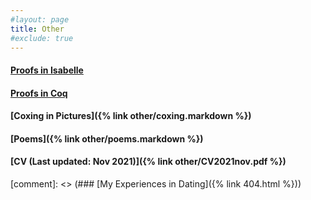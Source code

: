 ```yaml
---
#layout: page
title: Other
#exclude: true
---
```


#### [Proofs in Isabelle](https://github.com/hei411/Isabelle)
#### [Proofs in Coq](https://github.com/hei411/software_foundations_coq)
#### [Coxing in Pictures]({% link  other/coxing.markdown %})
#### [Poems]({% link  other/poems.markdown %})
#### [CV (Last updated: Nov 2021)]({% link  other/CV2021nov.pdf %})

[comment]: <> (### [My Experiences in Dating]({% link  404.html %}))
